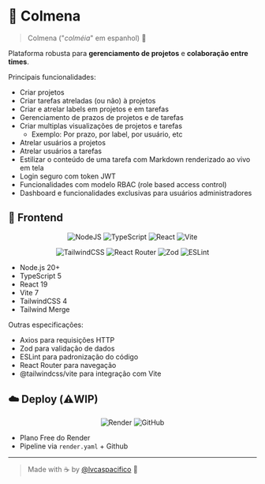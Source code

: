 # 🐝 Colmena

> Colmena ("_colméia_" em espanhol) 🍯

Plataforma robusta para **gerenciamento de projetos** e **colaboração entre times**.

Principais funcionalidades:

- Criar projetos
- Criar tarefas atreladas (ou não) à projetos
- Criar e atrelar labels em projetos e em tarefas
- Gerenciamento de prazos de projetos e de tarefas
- Criar multiplas visualizações de projetos e tarefas
    - Exemplo: Por prazo, por label, por usuário, etc
- Atrelar usuários a projetos
- Atrelar usuários a tarefas
- Estilizar o conteúdo de uma tarefa com Markdown renderizado ao vivo em tela
- Login seguro com token JWT
- Funcionalidades com modelo RBAC (role based access control)
- Dashboard e funcionalidades exclusivas para usuários administradores

## 🎨 Frontend

<div align="center">

![NodeJS](https://img.shields.io/badge/node.js-6DA55F?style=for-the-badge&logo=node.js&logoColor=white)
![TypeScript](https://img.shields.io/badge/typescript-%23323330.svg?style=for-the-badge&logo=typescript&logoColor=FFFFFF&color=2F74C0)
![React](https://img.shields.io/badge/react-%2320232a.svg?style=for-the-badge&logo=react&logoColor=%2361DAFB)
![Vite](https://img.shields.io/badge/vite-%23646CFF.svg?style=for-the-badge&logo=vite&logoColor=white)

![TailwindCSS](https://img.shields.io/badge/tailwindcss-%2338B2AC.svg?style=for-the-badge&logo=tailwind-css&logoColor=white)
![React Router](https://img.shields.io/badge/React_Router-CA4245?style=for-the-badge&logo=react-router&logoColor=white)
![Zod](https://img.shields.io/badge/zod-%233068b7.svg?style=for-the-badge&logo=zod&logoColor=white)
![ESLint](https://img.shields.io/badge/ESLint-4B3263?style=for-the-badge&logo=eslint&logoColor=white)

</div>

- Node.js 20+
- TypeScript 5
- React 19
- Vite 7
- TailwindCSS 4
- Tailwind Merge

Outras especificações:

- Axios para requisições HTTP
- Zod para validação de dados
- ESLint para padronização do código
- React Router para navegação
- @tailwindcss/vite para integração com Vite

## ☁️ Deploy (⚠️WIP)
<div align="center">

![Render](https://img.shields.io/badge/Render-%46E3B7.svg?style=for-the-badge&logo=render&logoColor=white)
![GitHub](https://img.shields.io/badge/github-%23121011.svg?style=for-the-badge&logo=github&logoColor=white)

</div>

- Plano Free do Render
- Pipeline via `render.yaml` + Github

---

> Made with ☕ by [@lvcaspacifico](https://github.com/lvcaspacifico) 👋